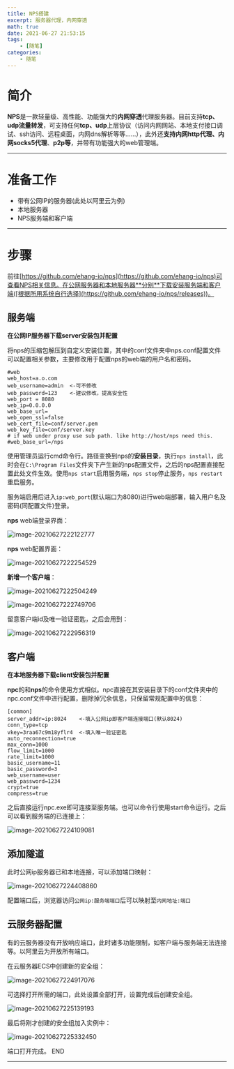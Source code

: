 ```yaml
---
title: NPS搭建
excerpt: 服务器代理，内网穿透
math: true
date: 2021-06-27 21:53:15
tags:
	- [随笔]
categories:
	- 随笔
---
```


# 简介

**NPS**是一款轻量级、高性能、功能强大的**内网穿透**代理服务器。目前支持**tcp、udp流量转发**，可支持任何**tcp、udp**上层协议（访问内网网站、本地支付接口调试、ssh访问、远程桌面，内网dns解析等等……），此外还**支持内网http代理、内网socks5代理**、**p2p等**，并带有功能强大的web管理端。



***

# 准备工作

* 带有公网IP的服务器(此处以阿里云为例)
* 本地服务器
* NPS服务端和客户端



***

# 步骤

前往[https://github.com/ehang-io/nps](https://github.com/ehang-io/nps)可查看NPS相关信息。在公网服务器和本地服务器**分别**下载安装服务端和客户端([根据所用系统自行选择](https://github.com/ehang-io/nps/releases))。

## 服务端

**在公网IP服务器下载server安装包并配置**

将nps的压缩包解压到自定义安装位置，其中的conf文件夹中nps.conf配置文件可以配置相关参数，主要修改用于配置nps的web端的用户名和密码。

```
#web
web_host=a.o.com
web_username=admin  <-可不修改
web_password=123    <-建议修改，提高安全性
web_port = 8080
web_ip=0.0.0.0
web_base_url=
web_open_ssl=false
web_cert_file=conf/server.pem
web_key_file=conf/server.key
# if web under proxy use sub path. like http://host/nps need this.
#web_base_url=/nps
```

使用管理员运行cmd命令行。路径变换到nps的**安装目录**，执行`nps install`，此时会在`C:\Program Files`文件夹下产生新的nps配置文件，之后的nps配置直接配置此处文件生效。使用`nps start`启用服务端，`nps stop`停止服务，`nps restart`重启服务。

服务端启用后进入`ip:web_port`(默认端口为8080)进行web端部署，输入用户名及密码(同配置文件)登录。

**nps** web端登录界面：

![image-20210627222122777](https://gitee.com/xiubenwu/xiubenwu-images/raw/master/img/20210627npslogin.png)

**nps** web配置界面：

![image-20210627222254529](https://gitee.com/xiubenwu/xiubenwu-images/raw/master/img/20210627npsWeb.png)

**新增一个客户端**：

![image-20210627222504249](https://gitee.com/xiubenwu/xiubenwu-images/raw/master/img/20210627nps-3.png)

![image-20210627222749706](https://gitee.com/xiubenwu/xiubenwu-images/raw/master/img/20210627nps-4.png)

留意客户端id及唯一验证密匙，之后会用到：

![image-20210627222956319](https://gitee.com/xiubenwu/xiubenwu-images/raw/master/img/20210627nps-key.png)

## 客户端

**在本地服务器下载client安装包并配置**

**npc**的和**nps**的命令使用方式相似。npc直接在其安装目录下的conf文件夹中的npc.conf文件中进行配置，删除掉冗余信息，只保留常规配置中的信息：

```
[common]
server_addr=ip:8024    <-填入公网ip即客户端连接端口(默认8024)
conn_type=tcp
vkey=3raa67c9m18yflr4  <-填入唯一验证密匙
auto_reconnection=true
max_conn=1000
flow_limit=1000
rate_limit=1000
basic_username=11
basic_password=3
web_username=user
web_password=1234
crypt=true
compress=true
```

之后直接运行npc.exe即可连接至服务端。也可以命令行使用start命令运行。之后可以看到服务端的已连接上：

![image-20210627224109081](https://gitee.com/xiubenwu/xiubenwu-images/raw/master/img/20210627nps-5.png)

## 添加隧道

此时公网ip服务器已和本地连接，可以添加端口映射：

![image-20210627224408860](https://gitee.com/xiubenwu/xiubenwu-images/raw/master/img/20210627nps-6.png)

配置端口后，浏览器访问`公网ip:服务端端口`后可以映射至`内网地址:端口`



## 云服务器配置

有的云服务器没有开放响应端口，此时诸多功能限制，如客户端与服务端无法连接等。以阿里云为开放所有端口。

在云服务器ECS中创建新的安全组：

![image-20210627224917076](https://gitee.com/xiubenwu/xiubenwu-images/raw/master/img/20210627nps-7.png)

可选择打开所需的端口，此处设置全部打开，设置完成后创建安全组。

![image-20210627225139193](https://gitee.com/xiubenwu/xiubenwu-images/raw/master/img/20210627nps-8.png)

最后将刚才创建的安全组加入实例中：

![image-20210627225332450](https://gitee.com/xiubenwu/xiubenwu-images/raw/master/img/20210627nps-9.png)

端口打开完成。
END

***
